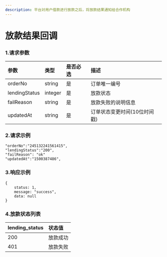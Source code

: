 ```yaml
---
description: 平台对用户借款进行放款之后，将放款结果通知给合作机构
---
```


# 放款结果回调

### 1.请求参数

| 参数 | 类型 | 是否必选 | 描述 |
| :--- | :--- | :--- | :--- |
| orderNo | string | 是 | 订单唯一编号 |
| lendingStatus | integer | 是 | 放款状态 |
| failReason | string | 是 | 放款失败的说明信息 |
| updatedAt | string | 是 | 订单状态变更时间\(10位时间戳\) |

### 2.请求示例

```text
"orderNo":"245132241561415",
"lendingStatus":"200",
"failReason": "ok"
"updatedAt":"1500387486",
```

### 3.响应示例

```text
{
    status: 1,
    message: "success",
    data: null
}
```

### 4.放款状态列表

| lending\_status | 状态值 |
| :--- | :--- |
| 200 | 放款成功 |
| 401 | 放款失败 |

